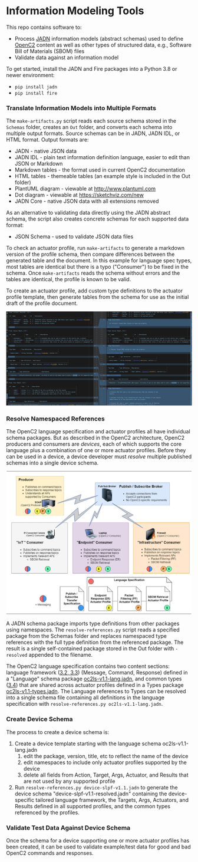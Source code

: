 # Information Modeling Tools
This repo contains software to:
* Process [JADN](https://docs.oasis-open.org/openc2/jadn/v1.0/cs01/jadn-v1.0-cs01.html)
information models (abstract schemas) used to define 
[OpenC2](http://docs.oasis-open.org/openc2/oc2ls/v1.0/oc2ls-v1.0.html)
content as well as other types of structured data, e.g., Software Bill of Materials (SBOM) files
* Validate data against an information model

To get started, install the JADN and Fire packages into a Python 3.8 or newer environment:
* `pip install jadn`
* `pip install fire`

### Translate Information Models into Multiple Formats
The `make-artifacts.py` script reads each source schema stored in the `Schemas` folder,
creates an `Out` folder, and converts each schema into multiple output formats.
Source schemas can be in JADN, JADN IDL, or HTML format.
Output formats are:
* JADN - native JSON data
* JADN IDL - plain text information definition language, easier to edit than JSON or Markdown
* Markdown tables - the format used in current OpenC2 documentation
* HTML tables - themeable tables (an example style is included in the Out folder)
* PlantUML diagram - viewable at http://www.plantuml.com
* Dot diagram - viewable at https://sketchviz.com/new
* JADN Core - native JSON data with all extensions removed

As an alternative to validating data directly using the JADN abstract schema,
the script also creates concrete schemas for each supported data format:
* JSON Schema - used to validate JSON data files

To check an actuator profile, run `make-artifacts` to generate a markdown version of
the profile schema, then compare differences between the generated table and the document.
In this example for language spec types, most tables are identical but there is a typo
("Consumer") to be fixed in the schema. Once `make-artifacts` reads the schema without
errors and the tables are identical, the profile is known to be valid.

To create an actuator profile, add custom type definitions to the actuator profile
template, then generate tables from the schema for use as the initial draft of 
the profile document.

![Table Diff](Images/types-diff.jpg)

### Resolve Namespaced References
The OpenC2 language specification and actuator profiles all have individual schema packages.
But as described in the OpenC2 architecture, OpenC2 producers and consumers are *devices*,
each of which supports the core language plus a combination of one or more actuator profiles.
Before they can be used in a device, a device developer must *resolve* multiple
published schemas into a single device schema.

![Profile Architecture](Images/Arch-Example-1.drawio.png)

A JADN schema package imports type definitions from other packages using namespaces.
The `resolve-references.py` script reads a specified package from the Schemas folder
and replaces namespaced type references with the full type definition from the referenced
package.  The result is a single self-contained package stored in the Out folder with
`-resolved` appended to the filename.

The OpenC2 language specification contains two content sections: language framework
([3.2, 3.3](https://docs.oasis-open.org/openc2/oc2ls/v1.0/cs02/oc2ls-v1.0-cs02.html#32-message))
(Message, Command, Response) defined in a "Language" schema package 
[oc2ls-v1.1-lang.jadn](Schemas/oc2ls-v1.1-lang.jadn),
and common types
([3.4](https://docs.oasis-open.org/openc2/oc2ls/v1.0/cs02/oc2ls-v1.0-cs02.html#34-type-definitions))
that are shared across actuator profiles defined in a Types package
[oc2ls-v1.1-types.jadn](Schemas/oc2ls-v1.1-types.jadn).
The Language references to Types can be resolved into a single schema file containing all
definitions in the language specification with `resolve-references.py oc2ls-v1.1-lang.jadn`.

### Create Device Schema

The process to create a device schema is:
1. Create a device template starting with the language schema oc2ls-v1.1-lang.jadn
   1. edit the package, version, title, etc to reflect the name of the device
   2. edit namespaces to include only actuator profiles supported by the device
   3. delete all fields from Action, Target, Args, Actuator, and Results that are not used by any supported profile
2. Run `resolve-references.py device-slpf-v1.1.jadn` to generate the device schema
"device-slpf-v1.1-resolved.jadn" containing the device-specific tailored language framework,
the Targets, Args, Actuators, and Results defined in all supported profiles, and the
common types referenced by the profiles.

### Validate Test Data Against Device Schema
Once the schema for a device supporting one or more actuator profiles has been created,
it can be used to validate example/test data for good and bad OpenC2 commands and responses.
